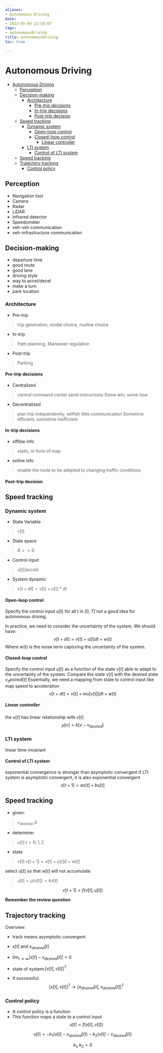 ```yaml
---
aliases:
- Autonomous Driving
date:
- 2023-05-09 21:58:07
tags:
- autonomousDriving
title: autonomousDriving
toc: true

---
```


# Autonomous Driving

<!--toc:start-->
- [Autonomous Driving](#autonomous-driving)
  - [Perception](#perception)
  - [Decision-making](#decision-making)
    - [Architecture](#architecture)
      - [Pre-trip decisions](#pre-trip-decisions)
      - [In-trip decisions](#in-trip-decisions)
      - [Post-trip decision](#post-trip-decision)
  - [Speed tracking](#speed-tracking)
    - [Dynamic system](#dynamic-system)
      - [Open-loop control](#open-loop-control)
      - [Closed-loop control](#closed-loop-control)
        - [Linear controller](#linear-controller)
    - [LTI system](#lti-system)
      - [Control of LTI system](#control-of-lti-system)
  - [Speed tracking](#speed-tracking)
  - [Trajectory tracking](#trajectory-tracking)
    - [Control policy](#control-policy)
<!--toc:end-->

## Perception

- Navigation tool
- Camera
- Radar
- LiDAR
- Infrared detector
- Speedometer
- veh-veh communication
- veh-infrastructure communication

## Decision-making

- departure time
- good route
- good lane
- driving style
- way to accel/decel
- make a turn
- park location

### Architecture

- Pre-trip
> trip generation, modal choice, routine choice
- In-trip
> Path planning, Maneuver regulation
- Post-trip
> Parking

#### Pre-trip decisions

- Centralized
> central command center send instructions
> Some win, some lose
- Decentralized
> plan trip independently, selfish
> little communication
> Sometime efficient, sometime inefficient

#### In-trip decisions

- offline info
> static, in form of map
- online info
> enable the route to be adapted to changing traffic conditions

#### Post-trip decision

## Speed tracking

### Dynamic system

- State Variable
> $v[t]$
- State space
> $R>= 0$
- Control input
> $u[t]$(accel)
- System dynamic
> $v[t+dt] = v[t]+u[t]*dt$

#### Open-loop control

Specify the control input $u[t]$ for all t in $[0,T]$
not a good idea for autonomous driving.

In practice, we need to consider the uncertainty of the system.
We should have:
$$
v[t+dt]=v[t]+u[t]dt+w(t)
$$
Where w(t) is the noise term capturing the uncertainty of the system.

#### Closed-loop control

Specify the control input $u[t]$ as a function of the state $v[t]$
able to adapt to the uncertainty of the system.
Compare the state $v[t]$ with the desired state $v_desired[t]$
Essentially, we need a mapping from state to control input
like map speed to acceleration
$$
v[t+dt]=v[t]+mu[v[t]]dt+w(t)
$$
##### Linear controller
the $u[t]$ has linear relationship with $v[t]$
$$
\mu[v] = k[v-v_{desired}]
$$
### LTI system
linear time-invariant

#### Control of LTI system
exponential convergence is stronger than asymptotic convergent
if LTI system is asymptotic convergent, it is also exponential convergent
$$
x[t+1]=ax[t]+bu[t]
$$

## Speed tracking
- given:
> $v_{desired}, \delta$

- determine:
> $u[t]$ $t = 0,1,2$

- state
> $v[t]$
> $v[t+1] = v[t] + u[t]\delta + w[t]$

select $u[t]$ so that $w[t]$ will not accumulate
> $u[t]=\mu(v[t]) = kv[t]$

$$
v[t+1] = f(v[t],u[t])
$$



**Remember the review question**


## Trajectory tracking

Overview:
- track means asymptotic convergent
- $x[t]$ and $x_{desired}[t]$
- $\lim_{t\rightarrow\infty}|x[t]-x_{desired}[t] | = 0$

- state of system:$[x[t], v[t]]^T$
- if successful:
$$
[x[t], v[t]]^T \rightarrow [x_{desired}[t], v_{desired}[t]]^T
$$

### Control policy
- A control policy is a function
- This function maps a state to a control input
$$
u[t] = f(x[t],v[t])
$$

$$
u[t] = -k_1(x[t]-x_{desired}[t])-k_2(v[t]-v_{desired}[t])
$$

$$
k_1,k_2>0
$$

